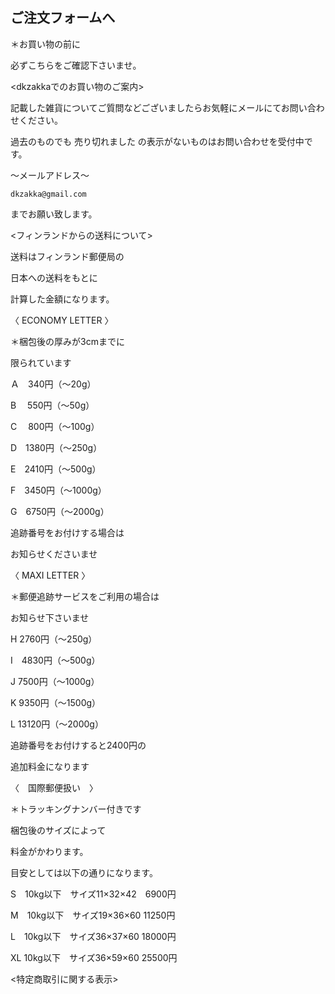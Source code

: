 <link rel="stylesheet" type="text/css" href="/assets/css/styles.css">

## ご注文フォームへ


＊お買い物の前に

必ずこちらをご確認下さいませ。

<dkzakkaでのお買い物のご案内>

記載した雑貨についてご質問などございましたらお気軽にメールにてお問い合わせください。

過去のものでも 売り切れました の表示がないものはお問い合わせを受付中です。

～メールアドレス～

`dkzakka@gmail.com`

までお願い致します。

<フィンランドからの送料について>

送料はフィンランド郵便局の

日本への送料をもとに

計算した金額になります。

〈 ECONOMY LETTER 〉

＊梱包後の厚みが3cmまでに

限られています

Ａ　340円（〜20g）

B　 550円（〜50g）

C　 800円（〜100g）

D　1380円（〜250g）

E　2410円（〜500g）

F　3450円（〜1000g）

G　6750円（〜2000g）

追跡番号をお付けする場合は

お知らせくださいませ


〈 MAXI LETTER 〉

＊郵便追跡サービスをご利用の場合は

お知らせ下さいませ

H 2760円（〜250g）

I　4830円（〜500g）

J 7500円（〜1000g）

K 9350円（〜1500g）

L 13120円（〜2000g）

追跡番号をお付けすると2400円の

追加料金になります


〈　国際郵便扱い　〉

＊トラッキングナンバー付きです

梱包後のサイズによって

料金がかわります。

目安としては以下の通りになります。


S　10kg以下　サイズ11×32×42　6900円

M　10kg以下　サイズ19×36×60 11250円

L　10kg以下　サイズ36×37×60 18000円

XL 10kg以下　サイズ36×59×60 25500円


<特定商取引に関する表示>


